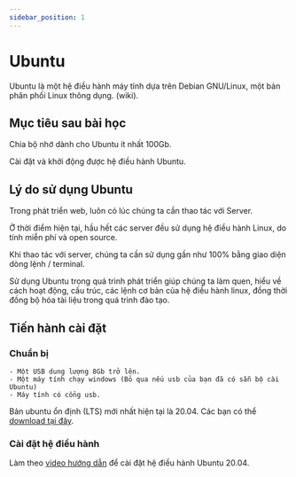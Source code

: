 ```yaml
---
sidebar_position: 1
---
```


# Ubuntu

Ubuntu là một hệ điều hành máy tính dựa trên Debian GNU/Linux, một bản phân phối Linux thông dụng. (wiki).

## Mục tiêu sau bài học

Chia bộ nhớ dành cho Ubuntu ít nhất 100Gb.

Cài đặt và khởi động được hệ điều hành Ubuntu.

## Lý do sử dụng Ubuntu

Trong phát triển web, luôn có lúc chúng ta cần thao tác với Server.

Ở thời điểm hiện tại, hầu hết các server đều sử dụng hệ điều hành Linux, do tính miễn phí và open source.

Khi thao tác với server, chúng ta cần sử dụng gần như 100% bằng giao diện dòng lệnh / terminal.

Sử dụng Ubuntu trong quá trình phát triển giúp chúng ta làm quen, hiểu về cách hoạt động, cấu trúc, các lệnh cơ bản của hệ điều hành linux, đồng thời đồng bộ hóa tài liệu trong quá trình đào tạo.

## Tiến hành cài đặt

### Chuẩn bị
    - Một USB dung lượng 8Gb trở lên.
    - Một máy tính chạy windows (Bỏ qua nếu usb của bạn đã có sẵn bộ cài Ubuntu)
    - Máy tính có cổng usb.

Bản ubuntu ổn định (LTS) mới nhất hiện tại là 20.04. Các bạn có thể [download tại đây](https://ubuntu.com/download/desktop).

### Cài đặt hệ điều hành
 Làm theo [video hướng dẫn](https://www.youtube.com/watch?v=_Hxn683Yksc) để cài đặt hệ điều hành Ubuntu 20.04.
